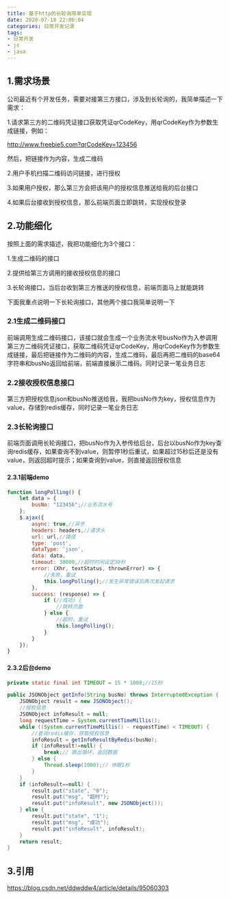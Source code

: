 ```yaml
---
title: 基于http的长轮询简单实现
date: 2020-07-18 22:06:04
categories: 日常开发记录
tags: 
- 日常开发
- js
- java
---
```


## 1.需求场景

公司最近有个开发任务，需要对接第三方接口，涉及到长轮询的，我简单描述一下需求：

1.请求第三方的二维码凭证接口获取凭证qrCodeKey，用qrCodeKey作为参数生成链接，例如：

http://www.freebie5.com?qrCodeKey=123456

然后，把链接作为内容，生成二维码

2.用户手机扫描二维码访问链接，进行授权

3.如果用户授权，那么第三方会把该用户的授权信息推送给我的后台接口

4.如果后台接收到授权信息，那么前端页面立即跳转，实现授权登录

## 2.功能细化

按照上面的需求描述，我把功能细化为3个接口：

1.生成二维码的接口

2.提供给第三方调用的接收授权信息的接口

3.长轮询接口，当后台收到第三方推送的授权信息，前端页面马上就能跳转

下面我重点说明一下长轮询接口，其他两个接口我简单说明一下

### 2.1生成二维码接口

前端调用生成二维码接口，该接口就会生成一个业务流水号busNo作为入参调用第三方二维码凭证接口，获取二维码凭证qrCodeKey，用qrCodeKey作为参数生成链接，最后把链接作为二维码的内容，生成二维码，最后再把二维码的base64字符串和busNo返回给前端，前端直接展示二维码。同时记录一笔业务日志

### 2.2接收授权信息接口

第三方把授权信息json和busNo推送给我，我把busNo作为key，授权信息作为value，存储到redis缓存，同时记录一笔业务日志

### 2.3长轮询接口

前端页面调用长轮询接口，把busNo作为入参传给后台，后台以busNo作为key查询redis缓存，如果查询不到value，则暂停1秒后重试，如果超过15秒后还是没有value，则返回超时提示；如果查询到value，则直接返回授权信息

#### 2.3.1前端demo

```javascript
function longPolling() {
    let data = {
        busNo: "123456";//业务流水号
    };
    $.ajax({
        async: true,//异步
        headers: headers,//请求头
        url: url,//路径
        type: 'post',
        dataType: 'json',
        data: data,
        timeout: 30000,//超时时间设定30秒
        error: (Xhr, textStatus, thrownError) => {
            //失败，重试
            this.longPolling();//发生异常错误后再次发起请求
        },
        success: (response) => {
            if (//成功) {
                //跳转页面
            } else {
                //超时，重试
                this.longPolling();
            }
        }
    });
}
```

#### 2.3.2后台demo

```java
private static final int TIMEOUT = 15 * 1000;//15秒

public JSONObject getInfo(String busNo) throws InterruptedException {
    JSONObject result = new JSONObject();
    //授权信息
    JSONObject infoResult = null;
    long requestTime = System.currentTimeMillis();
    while ((System.currentTimeMillis() - requestTime) < TIMEOUT) {
        //查询redis缓存，获取授权信息
        infoResult = getInfoResultByRedis(busNo);
        if (infoResult!=null) {
            break;// 跳出循环，返回数据
        } else {
            Thread.sleep(1000);// 休眠1秒
        }
    }
    if (infoResult==null) {
        result.put("state", "0");
        result.put("msg", "超时");
        result.put("infoResult", new JSONObject());
    } else {
        result.put("state", "1");
        result.put("msg", "成功");
        result.put("infoResult", infoResult);
    }
    return result;
}
```

## 3.引用

https://blog.csdn.net/ddwddw4/article/details/95060303